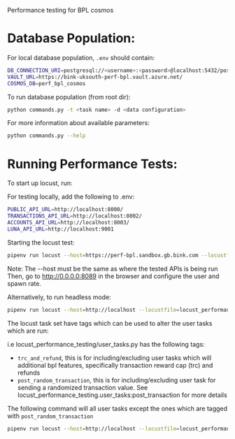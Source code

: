 Performance testing for BPL cosmos

# Database Population:
For local database population, `.env` should contain:
```sh
DB_CONNECTION_URI=postgresql://<username>:<password>@localhost:5432/postgres?
VAULT_URL=https://bink-uksouth-perf-bpl.vault.azure.net/
COSMOS_DB=perf_bpl_cosmos
```

To run database population (from root dir):
```sh
python commands.py -t <task name> -d <data configuration>
```
For more information about available parameters:
```sh
python commands.py --help
```

# Running Performance Tests:
To start up locust, run:

For testing locally, add the following to .env:

```sh
PUBLIC_API_URL=http://localhost:8000/
TRANSACTIONS_API_URL=http://localhost:8002/
ACCOUNTS_API_URL=http://localhost:8003/
LUNA_API_URL=http://localhost:9001
```

Starting the locust test:

```sh
pipenv run locust --host=https://perf-bpl.sandbox.gb.bink.com --locustfile=PATH_TO_FILE
```

Note: The --host must be the same as where the tested APIs is being run
Then, go to http://0.0.0.0:8089 in the browser and configure the user and spawn rate.

Alternatively, to run headless mode:

```sh
pipenv run locust --host=http://localhost --locustfile=locust_performance_testing/locustfile_dev.py --headless --users=1 --spawn-rate=1
```

The locust task set have tags which can be used to alter the user tasks which are run:

i.e locust_performance_testing/user_tasks.py has the following tags:

- `trc_and_refund`, this is for including/excluding user tasks which will additional bpl features, specifically transaction reward cap (trc) and refunds
- `post_random_transaction`, this is for including/excluding user task for sending a randomized transaction value. See locust_performance_testing.user_tasks:post_transaction for more details

The following command will all user tasks except the ones which are tagged with
`post_random_transaction`

```sh
pipenv run locust --host=http://localhost --locustfile=locust_performance_testing/locustfile.py --exclude-tags post_random_transaction
```

